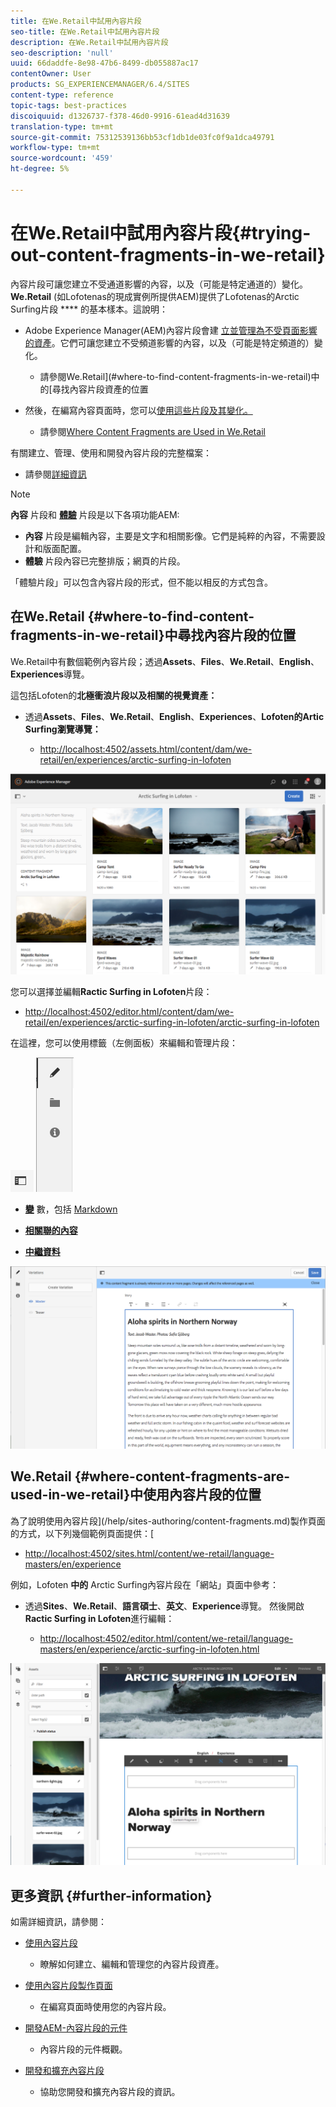 ```yaml
---
title: 在We.Retail中試用內容片段
seo-title: 在We.Retail中試用內容片段
description: 在We.Retail中試用內容片段
seo-description: 'null'
uuid: 66daddfe-8e98-47b6-8499-db055887ac17
contentOwner: User
products: SG_EXPERIENCEMANAGER/6.4/SITES
content-type: reference
topic-tags: best-practices
discoiquuid: d1326737-f378-46d0-9916-61ead4d31639
translation-type: tm+mt
source-git-commit: 75312539136bb53cf1db1de03fc0f9a1dca49791
workflow-type: tm+mt
source-wordcount: '459'
ht-degree: 5%

---
```



# 在We.Retail中試用內容片段{#trying-out-content-fragments-in-we-retail}

內容片段可讓您建立不受通道影響的內容，以及（可能是特定通道的）變化。 **We.Retail** (如Lofotenas的現成實例所提供AEM)提供了Lofotenas的Arctic Surfing片段 **** 的基本樣本。這說明：

* Adobe Experience Manager(AEM)內容片段會建 [立並管理為不受頁面影響的資產](/help/assets/content-fragments.md)。它們可讓您建立不受頻道影響的內容，以及（可能是特定頻道的）變化。

   * 請參閱We.Retail](#where-to-find-content-fragments-in-we-retail)中的[尋找內容片段資產的位置

* 然後，在編寫內容頁面時，您可以[使用這些片段及其變化。](/help/sites-authoring/content-fragments.md)

   * 請參閱[Where Content Fragments are Used in We.Retail](#where-content-fragments-are-used-in-we-retail)

有關建立、管理、使用和開發內容片段的完整檔案：

* 請參閱[詳細資訊](#further-information)

>[!NOTE]
>
>**內容** 片段和 **[體驗](/help/sites-authoring/experience-fragments.md)** 片段是以下各項功能AEM:
>
>* **內容** 片段是編輯內容，主要是文字和相關影像。它們是純粹的內容，不需要設計和版面配置。
>* **體驗** 片段內容已完整排版；網頁的片段。

>
>
「體驗片段」可以包含內容片段的形式，但不能以相反的方式包含。

## 在We.Retail {#where-to-find-content-fragments-in-we-retail}中尋找內容片段的位置

We.Retail中有數個範例內容片段；透過&#x200B;**Assets**、**Files**、**We.Retail**、**English**、**Experiences**&#x200B;導覽。

這包括Lofoten的&#x200B;**北極衝浪片段以及相關的視覺資產：**

* 透過&#x200B;**Assets**、**Files**、**We.Retail**、**English**、**Experiences**、**Lofoten的Artic Surfing瀏覽導覽：**

   * [http://localhost:4502/assets.html/content/dam/we-retail/en/experiences/arctic-surfing-in-lofoten](http://localhost:4502/assets.html/content/dam/we-retail/en/experiences/arctic-surfing-in-lofoten)

![cf-44](assets/cf-44.png)

您可以選擇並編輯&#x200B;**Ractic Surfing in Lofoten**&#x200B;片段：

* [http://localhost:4502/editor.html/content/dam/we-retail/en/experiences/arctic-surfing-in-lofoten/arctic-surfing-in-lofoten](http://localhost:4502/editor.html/content/dam/we-retail/en/experiences/arctic-surfing-in-lofoten/arctic-surfing-in-lofoten)

在這裡，您可以使用標籤（左側面板）來編輯和管理片段：[](/help/assets/content-fragments.md)

![](do-not-localize/cf-45-aa.png) ![](do-not-localize/cf-45-a.png)

* **[變](/help/assets/content-fragments-variations.md)** 數，包括 [Markdown](/help/assets/content-fragments-markdown.md)

* **[相關聯的內容](/help/assets/content-fragments-assoc-content.md)**
* **[中繼資料](/help/assets/content-fragments-metadata.md)**

![cf-46](assets/cf-46.png)

## We.Retail {#where-content-fragments-are-used-in-we-retail}中使用內容片段的位置

為了說明使用內容片段](/help/sites-authoring/content-fragments.md)製作頁面的方式，以下列幾個範例頁面提供：[

* [http://localhost:4502/sites.html/content/we-retail/language-masters/en/experience](http://localhost:4502/sites.html/content/we-retail/language-masters/en/experience)

例如，Lofoten **中的** Arctic Surfing內容片段在「網站」頁面中參考：

* 透過&#x200B;**Sites**、**We.Retail**、**語言碩士**、**英文**、**Experience**&#x200B;導覽。 然後開啟&#x200B;**Ractic Surfing in Lofoten**&#x200B;進行編輯：

   * [http://localhost:4502/editor.html/content/we-retail/language-masters/en/experience/arctic-surfing-in-lofoten.html](http://localhost:4502/editor.html/content/we-retail/language-masters/en/experience/arctic-surfing-in-lofoten.html)

![cf-53](assets/cf-53.png)

## 更多資訊 {#further-information}

如需詳細資訊，請參閱：

* [使用內容片段](/help/assets/content-fragments.md)

   * 瞭解如何建立、編輯和管理您的內容片段資產。

* [使用內容片段製作頁面](/help/sites-authoring/content-fragments.md)

   * 在編寫頁面時使用您的內容片段。

* [開發AEM-內容片段的元件](/help/sites-developing/components-content-fragments.md)

   * 內容片段的元件概觀。

* [開發和擴充內容片段](/help/sites-developing/customizing-content-fragments.md)

   * 協助您開發和擴充內容片段的資訊。

